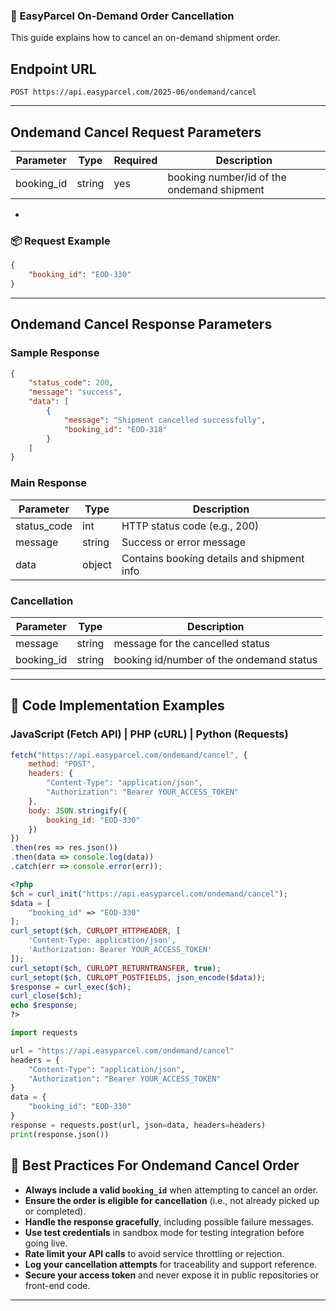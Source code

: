 ### 🚚 EasyParcel On-Demand Order Cancellation

This guide explains how to cancel an on-demand shipment order.

## Endpoint URL

`POST https://api.easyparcel.com/2025-06/ondemand/cancel`

---

## Ondemand Cancel Request Parameters

| Parameter                                                 | Type    | Required | Description                                    |
| --------------------------------------------------------- | ------- | -------- | ---------------------------------------------- |
| booking_id                                                | string  | yes      | booking number/id of the ondemand shipment     |


-
### 📦 Request Example

```json
{
    "booking_id": "EOD-330"
}
```

---

## Ondemand Cancel Response Parameters

### Sample Response

```json
{
    "status_code": 200,
    "message": "success",
    "data": [
        {
            "message": "Shipment cancelled successfully",
            "booking_id": "EOD-318"
        }
    ]
}
```
### Main Response

| Parameter    | Type   | Description                                |
| ------------ | ------ | ------------------------------------------ |
| status\_code | int    | HTTP status code (e.g., 200)               |
| message      | string | Success or error message                   |
| data         | object | Contains booking details and shipment info |

### Cancellation 

| Parameter      | Type   | Description                          |
| -------------- | ------ | ------------------------------------ |
| message        | string | message for the cancelled status     |
| booking_id     | string | booking id/number of the ondemand status   |


---


## 📂 Code Implementation Examples

### JavaScript (Fetch API) | PHP (cURL) | Python (Requests)

```javascript
fetch("https://api.easyparcel.com/ondemand/cancel", {
    method: "POST",
    headers: {
        "Content-Type": "application/json",
        "Authorization": "Bearer YOUR_ACCESS_TOKEN"
    },
    body: JSON.stringify({
        booking_id: "EOD-330"
    })
})
.then(res => res.json())
.then(data => console.log(data))
.catch(err => console.error(err));
```

```php
<?php
$ch = curl_init("https://api.easyparcel.com/ondemand/cancel");
$data = [
    "booking_id" => "EOD-330"
];
curl_setopt($ch, CURLOPT_HTTPHEADER, [
    'Content-Type: application/json',
    'Authorization: Bearer YOUR_ACCESS_TOKEN'
]);
curl_setopt($ch, CURLOPT_RETURNTRANSFER, true);
curl_setopt($ch, CURLOPT_POSTFIELDS, json_encode($data));
$response = curl_exec($ch);
curl_close($ch);
echo $response;
?>
```

```python
import requests

url = "https://api.easyparcel.com/ondemand/cancel"
headers = {
    "Content-Type": "application/json",
    "Authorization": "Bearer YOUR_ACCESS_TOKEN"
}
data = {
    "booking_id": "EOD-330"
}
response = requests.post(url, json=data, headers=headers)
print(response.json())
```

## 📄 Best Practices For Ondemand Cancel Order

* **Always include a valid `booking_id`** when attempting to cancel an order.
* **Ensure the order is eligible for cancellation** (i.e., not already picked up or completed).
* **Handle the response gracefully**, including possible failure messages.
* **Use test credentials** in sandbox mode for testing integration before going live.
* **Rate limit your API calls** to avoid service throttling or rejection.
* **Log your cancellation attempts** for traceability and support reference.
* **Secure your access token** and never expose it in public repositories or front-end code.

---
